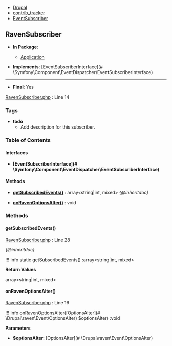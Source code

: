 
- [Drupal](../namespaces/drupal.md)
- [contrib_tracker](../namespaces/drupal-contrib-tracker.md)
- [EventSubscriber](../namespaces/drupal-contrib-tracker-eventsubscriber.md)


## RavenSubscriber


- **In Package**:
    - [Application](../packages/Application.md)
  
- **Implements**:
    [EventSubscriberInterface](# \Symfony\Component\EventDispatcher\EventSubscriberInterface)  

---


- **Final**: Yes



[RavenSubscriber.php](../files/web-modules-custom-contrib-tracker-src-eventsubscriber-ravensubscriber.md) : Line 14





### Tags

- **todo**
  - Add description for this subscriber.






### Table of Contents



#### Interfaces
- **[EventSubscriberInterface](# \Symfony\Component\EventDispatcher\EventSubscriberInterface)**







#### Methods
- **[getSubscribedEvents()](../classes/Drupal-contrib-tracker-EventSubscriber-RavenSubscriber.md#getsubscribedevents)**
           : array&lt;string|int, mixed&gt;
*{@inheritdoc}*

- **[onRavenOptionsAlter()](../classes/Drupal-contrib-tracker-EventSubscriber-RavenSubscriber.md#onravenoptionsalter)**
           : void









### Methods

#### getSubscribedEvents()

[RavenSubscriber.php](../files/web-modules-custom-contrib-tracker-src-eventsubscriber-ravensubscriber.md) : Line 28

*{@inheritdoc}*

!!! info
    static getSubscribedEvents() :array&lt;string|int, mixed&gt;









**Return Values**

array&lt;string|int, mixed&gt;



#### onRavenOptionsAlter()

[RavenSubscriber.php](../files/web-modules-custom-contrib-tracker-src-eventsubscriber-ravensubscriber.md) : Line 16


!!! info
    onRavenOptionsAlter([OptionsAlter](# \Drupal\raven\Event\OptionsAlter) $optionsAlter) :void




**Parameters**

- **$optionsAlter**: [OptionsAlter](# \Drupal\raven\Event\OptionsAlter)
    








